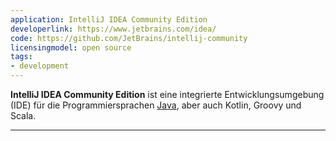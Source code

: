 ```yaml
---
application: IntelliJ IDEA Community Edition
developerlink: https://www.jetbrains.com/idea/
code: https://github.com/JetBrains/intellij-community
licensingmodel: open source
tags:
- development
---
```

__IntelliJ IDEA Community Edition__ ist eine integrierte Entwicklungsumgebung (IDE) für die Programmiersprachen [Java](./java), aber auch Kotlin, Groovy und Scala.

---
